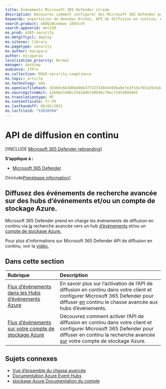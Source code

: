 ```yaml
---
title: Événements Microsoft 365 Defender stream
description: Découvrez comment configurer des Microsoft 365 Defender pour diffuser des événements de recherche avancée vers des hubs d’événements ou un compte de stockage Azure
keywords: exportation de données brutes, API de diffusion en continu, API, hubs d’événements, stockage Azure, compte de stockage, recherche avancée, partage de données brutes
search.product: eADQiWindows 10XVcnh
search.appverid: met150
ms.prod: m365-security
ms.mktglfcycl: deploy
ms.sitesec: library
ms.pagetype: security
ms.author: macapara
author: mjcaparas
localization_priority: Normal
manager: dansimp
audience: ITPro
ms.collection: M365-security-compliance
ms.topic: article
ms.technology: mde
ms.openlocfilehash: d350dc66306bd46b37723743043e03ba0e7e3f53e7651b9c6def265b6d374ce5
ms.sourcegitcommit: a1b66e1e80c25d14d67a9b46c79ec7245d88e045
ms.translationtype: MT
ms.contentlocale: fr-FR
ms.lasthandoff: 08/05/2021
ms.locfileid: "53838594"
---
```

# <a name="streaming-api"></a>API de diffusion en continu

[!INCLUDE [Microsoft 365 Defender rebranding](../../includes/microsoft-defender.md)]

**S’applique à :**
- [Microsoft 365 Defender](https://go.microsoft.com/fwlink/?linkid=2118804)

[!include[Prerelease information](../../includes/prerelease.md)]

## <a name="stream-advanced-hunting-events-to-event-hubs-andor-azure-storage-account"></a>Diffusez des événements de recherche avancée sur des hubs d’événements et/ou un compte de stockage Azure.

Microsoft 365 Defender prend en charge les événements de diffusion en continu via [la](../defender/advanced-hunting-overview.md) recherche avancée vers un hub [d’événements](/azure/event-hubs/) et/ou un [compte de stockage Azure.](/azure/event-hubs/)

Pour plus d’informations sur Microsoft 365 Defender API de diffusion en continu, voir la [vidéo.](https://www.microsoft.com/en-us/videoplayer/embed/RE4r4ga)

## <a name="in-this-section"></a>Dans cette section

Rubrique | Description
:---|:---
[Flux d’événements dans les Hubs d’événements Azure](streaming-api-event-hub.md)| En savoir plus sur l’activation de l’API de diffusion en continu dans votre client et configurer Microsoft 365 Defender pour diffuser [en](../defender/advanced-hunting-overview.md) continu le chasse avancée aux hubs d’événements.
[Flux d’événements sur votre compte de stockage Azure](streaming-api-storage.md)| Découvrez comment activer l’API de diffusion en continu dans votre client et configurer Microsoft 365 Defender pour diffuser en continu la recherche avancée [sur](advanced-hunting-overview.md) votre compte de stockage Azure.


## <a name="related-topics"></a>Sujets connexes
- [Vue d’ensemble du chasse avancée](../defender/advanced-hunting-overview.md)
- [Documentation Azure Event Hubs](/azure/event-hubs/)
- [stockage Azure Documentation du compte](/azure/storage/common/storage-account-overview)
